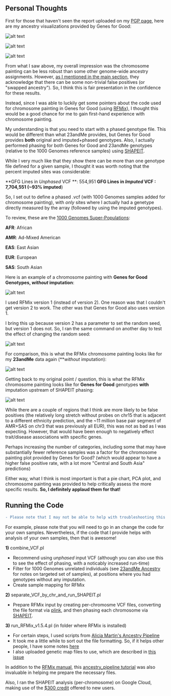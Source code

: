 Personal Thoughts
-----------------

First for those that haven't seen the report uploaded on my [PGP page](https://my.pgp-hms.org/profile/hu832966), here are my ancestry visualizations provided by Genes for Good:

![alt text](pie_chart.PNG "GFG Ancestry Pie Chart")

![alt text](PCA.PNG "GFG Ancestry PCA Plot")

![alt text](provided_chromosome_painting.PNG "GFG Ancestry Chromosome Paiting")

From what I saw above, my overall impression was the chromosome painting can be less robust than some other genome-wide ancestry assignments.  However, [as I mentioned in the main section](https://github.com/cwarden45/DTC_Scripts/tree/master/Genes_for_Good), they acknowledge that there can be some non-trivial false positives (or "swapped ancestry").  So, I think this is fair presentation in the confidence for these results.

Instead, since I was able to luckily get some pointers about the code used for chromosome painting in Genes for Good (using [RFMix](https://sites.google.com/site/rfmixlocalancestryinference/)), I thought this would be a good chance for me to gain first-hand experience with chromosome painting.

My understanding is that you need to start with a phased genotype file.  This would be different than what 23andMe provides, but Genes for Good provides **both** original and imputed+phased genotypes.  Also, I actually performed phasing for both Genes for Good and 23andMe genotypes (relative to the 1000 Genomes reference samples) using [SHAPEIT](https://mathgen.stats.ox.ac.uk/genetics_software/shapeit/shapeit.html).

While I very much like that they show there can be more than one genotype file defined for a given sample, I thought it was worth noting that the percent imputed sites was considerable:

**GFG Lines in *Unphased* VCF **: 554,951
**GFG Lines in *Imputed* VCF **: 7,704,551 (**~93% imputed**)

So, I set out to define a phased .vcf (with 1000 Genomes samples added for chromosome painting), with *only* sites where I actually had a genetype directly measured by the array (followed by using the imputed genotypes).

To review, these are the [1000 Genomes Super-Populations](http://www.internationalgenome.org/category/population/):

**AFR**: African

**AMR**: Ad-Mixed American

**EAS**: East Asian

**EUR**: European

**SAS**: South Asian

Here is an example of a chromosome painting with **Genes for Good Genotypes, *without* imputation**:

![alt text](GFG_190505.png "GFG RFMix")

I used RFMix version 1 (instead of version 2).  One reason was that I couldn't get version 2 to work.  The other was that Genes for Good also uses version 1.

I bring this up because version 2 has a parameter to set the random seed, but version 1 does not.  So, I ran the same command on another day to test the effect of changing the random seed:

![alt text](GFG_190511.png "GFG RFMix Different Random seed")

For comparison, this is what the RFMix chromosome painting looks like for my **23andMe** data again (***without* imputation):

![alt text](CW23.png "23andMe RFMix")

Getting back to my original point / question, this is what the RFMix chromosome painting looks like for **Genes for Good** genotypes **with** imputation upstream of SHAPEIT phasing:

![alt text](GFGi.png "GFG RFMix with Imputation")

While there are a couple of regions that I think are more likely to be false positives (the relatively long stretch without probes on chr15 that is adjacent to a different ethnicity prediction,
and the ~11 million base pair segment of AMR+SAS on chr3 that was previously all EUR), this was not as bad as I was expecting.  However, that would have been enough to negatively effect trait/disease associations with specific genes.

Perhaps increasing the number of categories, including some that may have substantially fewer reference samples was a factor for the chromosome painting plot provided by Genes for Good? (which would appear to have a higher false positive rate, with a lot more "Central and South Asia" predictions)

Either way, what I think is most important is that a pie chart, PCA plot, and chromosome painting was provided to help critically assess the more specific results.  **So, I definitely applaud them for that!**

Running the Code
-----------------

```diff
- Please note that I may not be able to help with troubleshooting this code.  So, this part is for experienced users only!
```

For example, please note that you will need to go in an change the code for your own samples.  Nevertheless, if the code that I provide helps with analysis of your own samples, then that is awesome!

**1)** combine_VCF.pl

 - Recommend using *unphased* input VCF (although you can also use this to see the effect of phasing, with a noticably increased run-time)
 - Filter for 1000 Genomes unrelated individuals (see [23andMe Ancestry](https://github.com/cwarden45/DTC_Scripts/tree/master/23andMe/Ancestry_plus_1000_Genomes) for notes on targeted set of samples), at positions where you had genotypes without any imputation.
 - Create sample mapping for RFMix

**2)** separate_VCF_by_chr_and_run_SHAPEIT.pl

 - Prepare RFMix input by creating per-chromosme VCF files, converting the file format via [plink](https://www.cog-genomics.org/plink/2.0/), and then phasing each chromosome via [SHAPEIT](http://mathgen.stats.ox.ac.uk/genetics_software/shapeit/shapeit.html#download).

**3)** run_RFMix_v1.5.4.pl (in folder where RFMix is installed)

 - For certain steps, I used scripts from [Alicia Martin's Ancestry Pipeline](https://github.com/armartin/ancestry_pipeline)
 - It took me a little while to sort out the file formatting.  So, if it helps other people, I have some notes [here](https://github.com/slowkoni/rfmix/issues/15)
 - I also uploaded genetic map files to use, which are described in [this issue](https://github.com/armartin/ancestry_pipeline/issues/11)
 
In addition to the [RFMix manual](https://github.com/slowkoni/rfmix/blob/master/MANUAL.md), this [ancestry_pipeline tutorial](https://github.com/armartin/ancestry_pipeline) was also invaluable in helping me prepare the necessary files.

Also, I ran the SHAPEIT analysis (per-chromosome) on Google Cloud, making use of the [$300 credit](https://cloud.google.com/free/) offered to new users.
